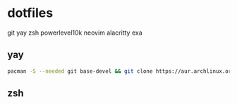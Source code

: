 # dotfiles
git yay zsh powerlevel10k neovim alacritty exa
## yay
```sh
pacman -S --needed git base-devel && git clone https://aur.archlinux.org/yay.git && cd yay && makepkg -si
```
## zsh
